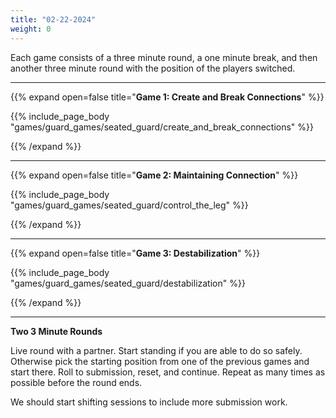 ```yaml
---
title: "02-22-2024"
weight: 0
---
```




Each game consists of a three minute round, a one minute break, and then another three minute round with the position of the players switched. 

---
{{% expand open=false title="**Game 1: Create and Break Connections**" %}}

{{% include_page_body "games/guard_games/seated_guard/create_and_break_connections" %}}

{{% /expand %}}

---
{{% expand open=false title="**Game 2: Maintaining Connection**" %}}

{{% include_page_body "games/guard_games/seated_guard/control_the_leg" %}}

{{% /expand %}}

---
{{% expand open=false title="**Game 3: Destabilization**" %}}

{{% include_page_body "games/guard_games/seated_guard/destabilization" %}}

{{% /expand %}}

---
**Two 3 Minute Rounds**

Live round with a partner. Start standing if you are able to do so safely. Otherwise pick the starting position from one of the previous games and start there. Roll to submission, reset, and continue. Repeat as many times as possible before the round ends. 

We should start shifting sessions to include more submission work.